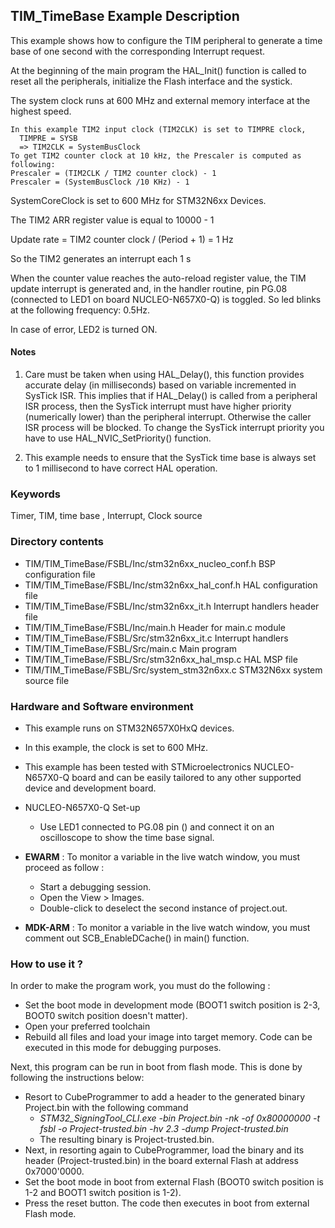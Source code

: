 ## <b>TIM_TimeBase Example Description</b>

This example shows how to configure the TIM peripheral to generate a time base of 
one second with the corresponding Interrupt request.

At the beginning of the main program the HAL_Init() function is called to reset 
all the peripherals, initialize the Flash interface and the systick.

The system clock runs at 600 MHz and external memory interface at the highest speed.

    In this example TIM2 input clock (TIM2CLK) is set to TIMPRE clock,
      TIMPRE = SYSB
      => TIM2CLK = SystemBusClock
    To get TIM2 counter clock at 10 kHz, the Prescaler is computed as following:
    Prescaler = (TIM2CLK / TIM2 counter clock) - 1
    Prescaler = (SystemBusClock /10 KHz) - 1

SystemCoreClock is set to 600 MHz for STM32N6xx Devices.

The TIM2 ARR register value is equal to 10000 - 1

Update rate = TIM2 counter clock / (Period + 1) = 1 Hz

So the TIM2 generates an interrupt each 1 s

When the counter value reaches the auto-reload register value, the TIM update 
interrupt is generated and, in the handler routine, pin PG.08 (connected to LED1 on board NUCLEO-N657X0-Q)
is toggled. So led blinks at the following frequency: 0.5Hz.

In case of error, LED2 is turned ON.

#### <b>Notes</b>

 1. Care must be taken when using HAL_Delay(), this function provides accurate delay (in milliseconds)
    based on variable incremented in SysTick ISR. This implies that if HAL_Delay() is called from
    a peripheral ISR process, then the SysTick interrupt must have higher priority (numerically lower)
    than the peripheral interrupt. Otherwise the caller ISR process will be blocked.
    To change the SysTick interrupt priority you have to use HAL_NVIC_SetPriority() function.

 2. This example needs to ensure that the SysTick time base is always set to 1 millisecond
    to have correct HAL operation.

### <b>Keywords</b>

Timer, TIM, time base , Interrupt, Clock source

### <b>Directory contents</b>

  - TIM/TIM_TimeBase/FSBL/Inc/stm32n6xx_nucleo_conf.h  BSP configuration file
  - TIM/TIM_TimeBase/FSBL/Inc/stm32n6xx_hal_conf.h     HAL configuration file
  - TIM/TIM_TimeBase/FSBL/Inc/stm32n6xx_it.h           Interrupt handlers header file
  - TIM/TIM_TimeBase/FSBL/Inc/main.h                   Header for main.c module  
  - TIM/TIM_TimeBase/FSBL/Src/stm32n6xx_it.c           Interrupt handlers
  - TIM/TIM_TimeBase/FSBL/Src/main.c                   Main program
  - TIM/TIM_TimeBase/FSBL/Src/stm32n6xx_hal_msp.c      HAL MSP file
  - TIM/TIM_TimeBase/FSBL/Src/system_stm32n6xx.c       STM32N6xx system source file


### <b>Hardware and Software environment</b>

  - This example runs on STM32N657X0HxQ devices.
  - In this example, the clock is set to 600 MHz.
    
  - This example has been tested with STMicroelectronics NUCLEO-N657X0-Q
    board and can be easily tailored to any other supported device
    and development board.      

  - NUCLEO-N657X0-Q Set-up
    - Use LED1 connected to PG.08 pin () and connect it on an oscilloscope 
      to show the time base signal.  


  - **EWARM** : To monitor a variable in the live watch window, you must proceed as follow :
    - Start a debugging session.
    - Open the View > Images.
    - Double-click to deselect the second instance of project.out.

  - **MDK-ARM** : To monitor a variable in the live watch window, you must comment out SCB_EnableDCache() in main() function.

### <b>How to use it ?</b>

In order to make the program work, you must do the following :

 - Set the boot mode in development mode (BOOT1 switch position is 2-3, BOOT0 switch position doesn't matter).
 - Open your preferred toolchain
 - Rebuild all files and load your image into target memory. Code can be executed in this mode for debugging purposes.

 Next, this program can be run in boot from flash mode. This is done by following the instructions below:
 
 - Resort to CubeProgrammer to add a header to the generated binary Project.bin with the following command
   - *STM32_SigningTool_CLI.exe -bin Project.bin -nk -of 0x80000000 -t fsbl -o Project-trusted.bin -hv 2.3 -dump Project-trusted.bin*
   - The resulting binary is Project-trusted.bin.
 - Next, in resorting again to CubeProgrammer, load the binary and its header (Project-trusted.bin) in the board external Flash at address 0x7000'0000.
 - Set the boot mode in boot from external Flash (BOOT0 switch position is 1-2 and BOOT1 switch position is 1-2).
 - Press the reset button. The code then executes in boot from external Flash mode.


